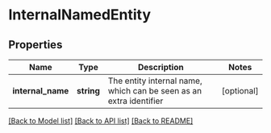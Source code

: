 # InternalNamedEntity

## Properties
Name | Type | Description | Notes
------------ | ------------- | ------------- | -------------
**internal_name** | **string** | The entity internal name, which can be seen as an extra identifier | [optional] 

[[Back to Model list]](../../README.md#documentation-for-models) [[Back to API list]](../../README.md#documentation-for-api-endpoints) [[Back to README]](../../README.md)

